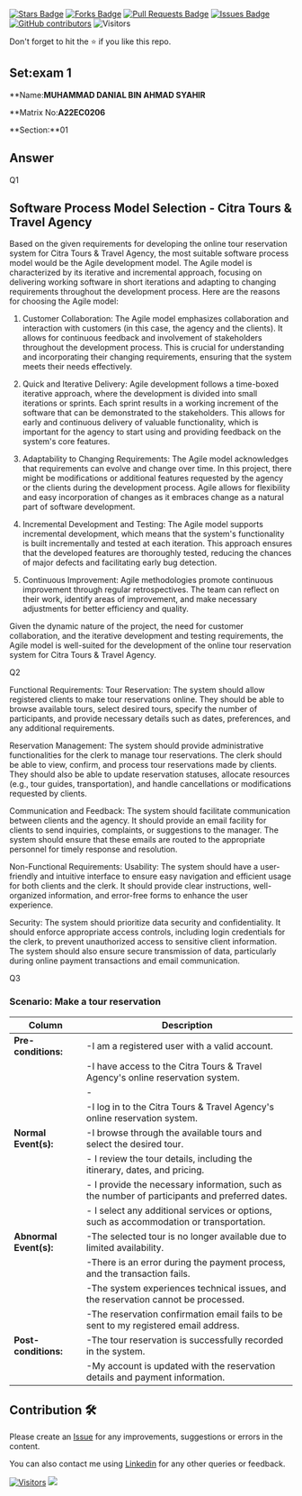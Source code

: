<a href="https://github.com/drshahizan/learn-php/stargazers"><img src="https://img.shields.io/github/stars/drshahizan/learn-php" alt="Stars Badge"/></a>
<a href="https://github.com/drshahizan/learn-php/network/members"><img src="https://img.shields.io/github/forks/drshahizan/learn-php" alt="Forks Badge"/></a>
<a href="https://github.com/drshahizan/learn-php/pulls"><img src="https://img.shields.io/github/issues-pr/drshahizan/learn-php" alt="Pull Requests Badge"/></a>
<a href="https://github.com/drshahizan/learn-php/issues"><img src="https://img.shields.io/github/issues/drshahizan/learn-php" alt="Issues Badge"/></a>
<a href="https://github.com/drshahizan/learn-php/graphs/contributors"><img alt="GitHub contributors" src="https://img.shields.io/github/contributors/drshahizan/learn-php?color=2b9348"></a>
![Visitors](https://api.visitorbadge.io/api/visitors?path=https%3A%2F%2Fgithub.com%2Fdrshahizan%2Fsoftware-engineering&labelColor=%23d9e3f0&countColor=%23697689&style=flat)

Don't forget to hit the :star: if you like this repo.

## Set:exam 1

**Name:**MUHAMMAD DANIAL BIN AHMAD SYAHIR**

**Matrix No:**A22EC0206**

**Section:**01

## Answer
<head>Q1</head>

## Software Process Model Selection - Citra Tours & Travel Agency

Based on the given requirements for developing the online tour reservation system for Citra Tours & Travel Agency, the most suitable software process model would be the Agile development model. The Agile model is characterized by its iterative and incremental approach, focusing on delivering working software in short iterations and adapting to changing requirements throughout the development process. Here are the reasons for choosing the Agile model:

1. Customer Collaboration: The Agile model emphasizes collaboration and interaction with customers (in this case, the agency and the clients). It allows for continuous feedback and involvement of stakeholders throughout the development process. This is crucial for understanding and incorporating their changing requirements, ensuring that the system meets their needs effectively.

2. Quick and Iterative Delivery: Agile development follows a time-boxed iterative approach, where the development is divided into small iterations or sprints. Each sprint results in a working increment of the software that can be demonstrated to the stakeholders. This allows for early and continuous delivery of valuable functionality, which is important for the agency to start using and providing feedback on the system's core features.

3. Adaptability to Changing Requirements: The Agile model acknowledges that requirements can evolve and change over time. In this project, there might be modifications or additional features requested by the agency or the clients during the development process. Agile allows for flexibility and easy incorporation of changes as it embraces change as a natural part of software development.

4. Incremental Development and Testing: The Agile model supports incremental development, which means that the system's functionality is built incrementally and tested at each iteration. This approach ensures that the developed features are thoroughly tested, reducing the chances of major defects and facilitating early bug detection.

5. Continuous Improvement: Agile methodologies promote continuous improvement through regular retrospectives. The team can reflect on their work, identify areas of improvement, and make necessary adjustments for better efficiency and quality.

Given the dynamic nature of the project, the need for customer collaboration, and the iterative development and testing requirements, the Agile model is well-suited for the development of the online tour reservation system for Citra Tours & Travel Agency.

<head>Q2</head>

Functional Requirements:
Tour Reservation: The system should allow registered clients to make tour reservations online. They should be able to browse available tours, select desired tours, specify the number of participants, and provide necessary details such as dates, preferences, and any additional requirements.

Reservation Management: The system should provide administrative functionalities for the clerk to manage tour reservations. The clerk should be able to view, confirm, and process tour reservations made by clients. They should also be able to update reservation statuses, allocate resources (e.g., tour guides, transportation), and handle cancellations or modifications requested by clients.

Communication and Feedback: The system should facilitate communication between clients and the agency. It should provide an email facility for clients to send inquiries, complaints, or suggestions to the manager. The system should ensure that these emails are routed to the appropriate personnel for timely response and resolution.

Non-Functional Requirements:
Usability: The system should have a user-friendly and intuitive interface to ensure easy navigation and efficient usage for both clients and the clerk. It should provide clear instructions, well-organized information, and error-free forms to enhance the user experience.

Security: The system should prioritize data security and confidentiality. It should enforce appropriate access controls, including login credentials for the clerk, to prevent unauthorized access to sensitive client information. The system should also ensure secure transmission of data, particularly during online payment transactions and email communication.

<head>Q3</head>

### Scenario: Make a tour reservation
| Column | Description |
|-----------------------------|----------------------------------|
| **Pre-conditions:**         |-I am a registered user with a valid account.  |
|        |-I have access to the Citra Tours & Travel Agency's online reservation system.  |
|        |-  |
|                             |-I log in to the Citra Tours & Travel Agency's online reservation system.  |
| **Normal Event(s):**        |-I browse through the available tours and select the desired tour.  |
|                             |- I review the tour details, including the itinerary, dates, and pricing.  |
|                             |- I provide the necessary information, such as the number of participants and preferred dates.  |
|                             |- I select any additional services or options, such as accommodation or transportation.  |
| **Abnormal Event(s):**      |-The selected tour is no longer available due to limited availability.  |
|                             |-There is an error during the payment process, and the transaction fails.  |
|                             |-The system experiences technical issues, and the reservation cannot be processed.  |
|                             |-The reservation confirmation email fails to be sent to my registered email address.  |
| **Post-conditions:**        |-The tour reservation is successfully recorded in the system.  |
|                             |-My account is updated with the reservation details and payment information.  |


## Contribution 🛠️
Please create an [Issue](https://github.com/drshahizan/learn-php/issues) for any improvements, suggestions or errors in the content.

You can also contact me using [Linkedin](https://www.linkedin.com/in/drshahizan/) for any other queries or feedback.

[![Visitors](https://api.visitorbadge.io/api/visitors?path=https%3A%2F%2Fgithub.com%2Fdrshahizan&labelColor=%23697689&countColor=%23555555&style=plastic)](https://visitorbadge.io/status?path=https%3A%2F%2Fgithub.com%2Fdrshahizan)
![](https://hit.yhype.me/github/profile?user_id=81284918)


